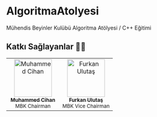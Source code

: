 # AlgoritmaAtolyesi
Mühendis Beyinler Kulübü Algoritma Atölyesi / C++ Eğitimi

## Katkı Sağlayanlar 👩‍💻

<table>
  <tbody>
    <tr>
      <td align="center" valign="top" width="50%">
        <a href="https://github.com/muhammedcihann">
          <img src="https://avatars.githubusercontent.com/u/106882399?v=4" width="100px;" alt="Muhammed Cihan" />
          <br /><sub><b>Muhammed Cihan</b></sub></a><br />
        <span title="Maintenance" align = "center"><sub>MBK Chairman</sub></span>
      </td>
      <td align="center" valign="top" width="50%">
        <a href="https://github.com/furkanulutas0">
          <img src="https://avatars.githubusercontent.com/u/92738122?v=4" width="100px;"
            alt="Furkan Ulutaş" />
          <br /><sub><b>Furkan Ulutaş</b></sub></a><br />
        <span title="Maintenance" align = "center"><sub>MBK Vice Chairman</sub></span>
      </td>
